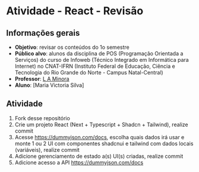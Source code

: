 # Atividade - React - Revisão

## Informações gerais
- **Objetivo**: revisar os conteúdos do 1o semestre
- **Público alvo**: alunos da disciplina de POS (Programação Orientada a Serviços) do curso de Infoweb (Técnico Integrado em Informática para Internet) no CNAT-IFRN (Instituto Federal de Educação, Ciência e Tecnologia do Rio Grande do Norte - Campus Natal-Central)
- **Professor**: [L A Minora](https://github.com/leonardo-minora/)
- **Aluno**: [Maria Victoria Silva]

## Atividade

1. Fork desse repositório
2. Crie um projeto React (Next + Typescript + Shadcn + Tailwind), realize commit
3. Acesse https://dummyjson.com/docs, escolha quais dados irá usar e monte 1 ou 2 UI com componentes shadcnui e tailwind com dados locais (variáveis), realize commit
4. Adicione gerenciamento de estado a(s) UI(s) criadas, realize commit
5. Adicione acesso a API https://dummyjson.com/docs

